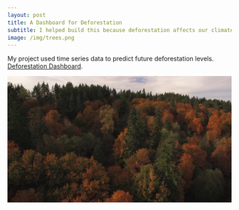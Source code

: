 ```yaml
---
layout: post
title: A Dashboard for Deforestation
subtitle: I helped build this because deforestation affects our climate
image: /img/trees.png
---
```


My project used time series data to predict future deforestation levels. [Deforestation Dashboard](https://musing-hopper-b8bad0.netlify.com/).

![](/img/trees.png) 
